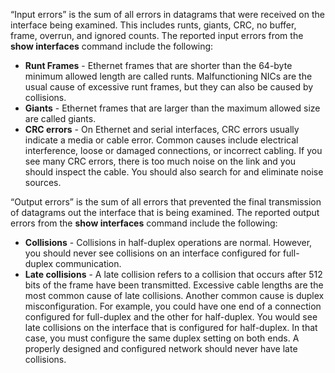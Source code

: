 “Input errors” is the sum of all errors in datagrams that were received on the interface being examined. This includes runts, giants, CRC, no buffer, frame, overrun, and ignored counts. The reported input errors from the **show interfaces** command include the following:

- **Runt Frames** - Ethernet frames that are shorter than the 64-byte minimum allowed length are called runts. Malfunctioning NICs are the usual cause of excessive runt frames, but they can also be caused by collisions.
- **Giants** - Ethernet frames that are larger than the maximum allowed size are called giants.
- **CRC errors** - On Ethernet and serial interfaces, CRC errors usually indicate a media or cable error. Common causes include electrical interference, loose or damaged connections, or incorrect cabling. If you see many CRC errors, there is too much noise on the link and you should inspect the cable. You should also search for and eliminate noise sources.

“Output errors” is the sum of all errors that prevented the final transmission of datagrams out the interface that is being examined. The reported output errors from the **show interfaces** command include the following:

- **Collisions** - Collisions in half-duplex operations are normal. However, you should never see collisions on an interface configured for full-duplex communication.
- **Late collisions** - A late collision refers to a collision that occurs after 512 bits of the frame have been transmitted. Excessive cable lengths are the most common cause of late collisions. Another common cause is duplex misconfiguration. For example, you could have one end of a connection configured for full-duplex and the other for half-duplex. You would see late collisions on the interface that is configured for half-duplex. In that case, you must configure the same duplex setting on both ends. A properly designed and configured network should never have late collisions.
